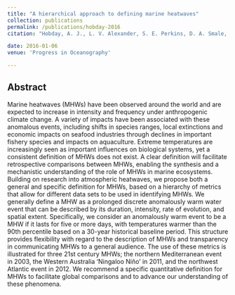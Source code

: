 ```yaml
---
title: "A hierarchical approach to defining marine heatwaves"
collection: publications
permalink: /publications/hobday-2016
citation: "Hobday, A. J., L. V. Alexander, S. E. Perkins, D. A. Smale, S. C. Straub, J. Benthuysen, M. T. Burrows, M. G. Donat, M. Feng, N. J. Holbrook, P. J. Moore, E. C. J. Oliver, <b>H. A. Scannell</b>, A. Sen Gupta and T. Wernberg (2016), A hierarchical approach to defining marine heatwaves, <i>Prog. Oceanogr.</i>, 141: 227-238, DOI: <a href='https://doi.org/10.1016/j.pocean.2015.12.014' target='_blank'>10.1016/j.pocean.2015.12.014</a>"

date: 2016-01-06
venue: 'Progress in Oceanography'

---
```



## Abstract
Marine heatwaves (MHWs) have been observed around the world and are expected to increase in intensity and frequency under anthropogenic climate change. A variety of impacts have been associated with these anomalous events, including shifts in species ranges, local extinctions and economic impacts on seafood industries through declines in important fishery species and impacts on aquaculture. Extreme temperatures are increasingly seen as important influences on biological systems, yet a consistent definition of MHWs does not exist. A clear definition will facilitate retrospective comparisons between MHWs, enabling the synthesis and a mechanistic understanding of the role of MHWs in marine ecosystems. Building on research into atmospheric heatwaves, we propose both a general and specific definition for MHWs, based on a hierarchy of metrics that allow for different data sets to be used in identifying MHWs. We generally define a MHW as a prolonged discrete anomalously warm water event that can be described by its duration, intensity, rate of evolution, and spatial extent. Specifically, we consider an anomalously warm event to be a MHW if it lasts for five or more days, with temperatures warmer than the 90th percentile based on a 30-year historical baseline period. This structure provides flexibility with regard to the description of MHWs and transparency in communicating MHWs to a general audience. The use of these metrics is illustrated for three 21st century MHWs; the northern Mediterranean event in 2003, the Western Australia ‘Ningaloo Niño’ in 2011, and the northwest Atlantic event in 2012. We recommend a specific quantitative definition for MHWs to facilitate global comparisons and to advance our understanding of these phenomena.
